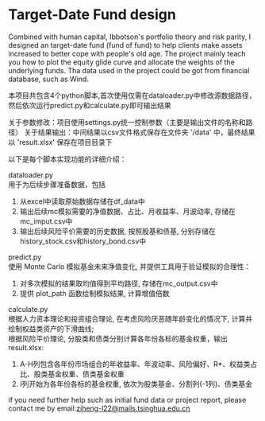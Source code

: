 # Target-Date Fund design
Combined with human capital, Ibbotson's portfolio theory and risk parity, I designed an target-date fund (fund of fund) to help clients make assets increased to better cope with people's old age. The project mainly teach you how to plot the equity  glide curve and allocate the weights of the underlying funds. Tha data used in the project could be got from financial database, such as Wind.


本项目共包含4个python脚本,首次使用仅需在dataloader.py中修改源数据路径，然后依次运行predict.py和calculate.py即可输出结果

关于参数修改：项目使用settings.py统一控制参数（主要是输出文件的名称和路径）
关于结果输出：中间结果以csv文件格式保存在文件夹 '/data' 中，最终结果以 'result.xlsx' 保存在项目目录下

以下是每个脚本实现功能的详细介绍：

dataloader.py  
用于为后续步骤准备数据，包括
1. 从excel中读取原始数据存储在df_data中
2. 输出后续mc模拟需要的净值数据、占比、月收益率、月波动率, 存储在mc_imput.csv中
3. 输出后续风险平价需要的历史数据, 按照股基和债基, 分别存储在history_stock.csv和history_bond.csv中

predict.py  
使用 Monte Carlo 模拟基金未来净值变化,  并提供工具用于验证模拟的合理性：  
1. 对多次模拟的结果取均值得到平均路径, 存储在mc_output.csv中  
2. 提供 plot_path 函数绘制模拟结果, 计算增值倍数

calculate.py  
根据人力资本理论和投资组合理论, 在考虑风险厌恶随年龄变化的情况下, 计算并绘制权益类资产的下滑曲线;  
根据风险平价理论, 分股类和债类分别计算各年份各标的基金权重，输出result.xlsx:  
1. A-H列包含各年份市场组合的年收益率、年波动率、风险偏好、R*、权益类占比、股类基金权重、债类基金权重  
2. I列开始为各年份各标的基金权重, 依次为股类基金、分割列(-1列)、债类基金

if you need further help such as initial fund data or project report, please contact me by email:ziheng-l22@mails.tsinghua.edu.cn
